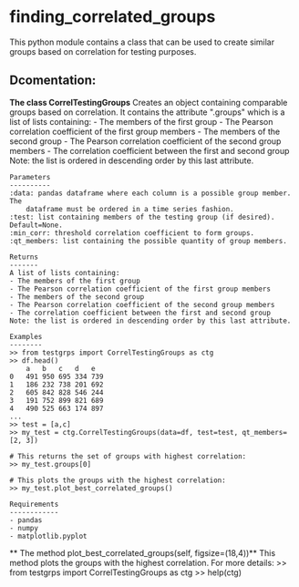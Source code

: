 # finding_correlated_groups
This python module contains a class that can be used to create similar groups based  on correlation for testing purposes.


## Dcomentation:

**The class CorrelTestingGroups**
    Creates an object containing comparable groups based on correlation.
    It contains the attribute ".groups" which is a list of lists containing:
    - The members of the first group
    - The Pearson correlation coefficient of the first group members
    - The members of the second group
    - The Pearson correlation coefficient of the second group members
    - The correlation coefficient between the first and second group
    Note: the list is ordered in descending order by this last attribute.

    Parameters
    ----------
    :data: pandas dataframe where each column is a possible group member. The 
        dataframe must be ordered in a time series fashion.
    :test: list containing members of the testing group (if desired). Default=None.
    :min_corr: threshold correlation coefficient to form groups.
    :qt_members: list containing the possible quantity of group members.

    Returns
    -------
    A list of lists containing:
    - The members of the first group
    - The Pearson correlation coefficient of the first group members
    - The members of the second group
    - The Pearson correlation coefficient of the second group members
    - The correlation coefficient between the first and second group
    Note: the list is ordered in descending order by this last attribute.

    Examples
    --------
    >> from testgrps import CorrelTestingGroups as ctg
    >> df.head()
    	a	b	c	d	e
    0	491	950	695	334	739
    1	186	232	738	201	692
    2	605	842	828	546	244
    3	191	752	899	821	689
    4	490	525	663	174	897
    ...
    >> test = [a,c]
    >> my_test = ctg.CorrelTestingGroups(data=df, test=test, qt_members=[2, 3])
    
    # This returns the set of groups with highest correlation:
    >> my_test.groups[0]

    # This plots the groups with the highest correlation:
    >> my_test.plot_best_correlated_groups()

    Requirements
    ------------
    - pandas
    - numpy
    - matplotlib.pyplot

** The method plot_best_correlated_groups(self, figsize=(18,4))**
    This method plots the groups with the highest correlation.
    For more details:
    >> from testgrps import CorrelTestingGroups as ctg
    >> help(ctg)
